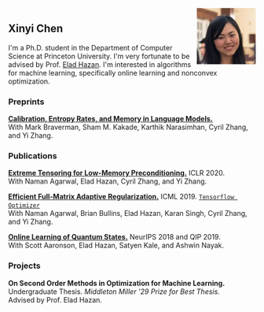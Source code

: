 <img src="/assets/photo_1.jpg" width="120" align="right"/>

## Xinyi Chen

I'm a Ph.D. student in the Department of Computer Science at Princeton University. I'm very fortunate to be advised by Prof. [Elad Hazan](https://www.cs.princeton.edu/~ehazan/). I'm interested in algorithms for machine learning, specifically online learning and nonconvex optimization. 

### Preprints
[**Calibration, Entropy Rates, and Memory in Language Models.**](https://arxiv.org/abs/1906.05664)       
With Mark Braverman, Sham M. Kakade, Karthik Narasimhan, Cyril Zhang, and Yi Zhang.


### Publications
[**Extreme Tensoring for Low-Memory Preconditioning.**](https://arxiv.org/abs/1902.04620) ICLR 2020.  
With Naman Agarwal, Elad Hazan, Cyril Zhang, and Yi Zhang.

[**Efficient Full-Matrix Adaptive Regularization.**](https://arxiv.org/abs/1806.02958) ICML 2019. [`Tensorflow Optimizer`](https://www.tensorflow.org/api_docs/python/tf/contrib/opt/GGTOptimizer)  
With Naman Agarwal, Brian Bullins, Elad Hazan, Karan Singh, Cyril Zhang, and Yi Zhang.

[**Online Learning of Quantum States.**](https://arxiv.org/abs/1802.09025) NeurIPS 2018 and QIP 2019.  
With Scott Aaronson, Elad Hazan, Satyen Kale, and Ashwin Nayak.


### Projects
**On Second Order Methods in Optimization for Machine Learning.** Undergraduate Thesis. _Middleton Miller '29 Prize for Best Thesis._  
Advised by Prof. Elad Hazan.

